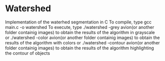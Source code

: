 # Watershed
Implementation of the waterhed segmentation in C
To compile, type gcc main.c -o watershed 
To execute, type ./watershed -grey avion(or another folder containig images) to obtain the results of the algorithm in grayscale or
                 ./watershed -color avion(or another folder containig images) to obtain the results of the algorithm with colors or
                 ./watershed -contour avion(or another folder containig images) to obtain the results of the algorithm highlighting the contour of objects 

